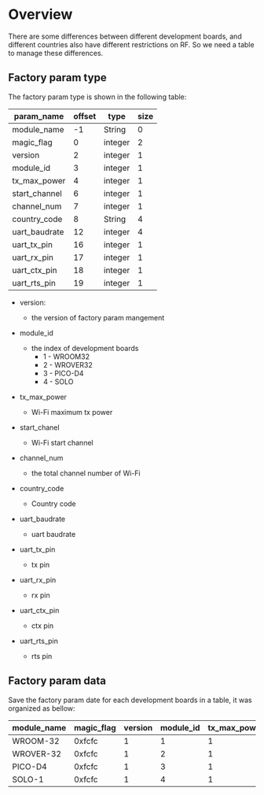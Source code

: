 # Overview
There are some differences between different development boards, and different countries also have different restrictions on RF. So we need a table to manage these differences.

## Factory param type
The factory param type is shown in the following table:

| param_name    | offset |  type   | size |
| ------------- | ------ | ------- | ---- |
| module_name   |   -1   | String  |   0  |
| magic_flag    |    0   | integer |   2  |
| version       |    2   | integer |   1  |
| module_id     |    3   | integer |   1  |
| tx_max_power  |    4   | integer |   1  |
| start_channel |    6   | integer |   1  |
| channel_num   |    7   | integer |   1  |
| country_code  |    8   | String  |   4  |
| uart_baudrate |   12   | integer |   4  |
| uart_tx_pin   |   16   | integer |   1  |
| uart_rx_pin   |   17   | integer |   1  |
| uart_ctx_pin  |   18   | integer |   1  |
| uart_rts_pin  |   19   | integer |   1  |

 - version:
   - the version of factory param mangement
   
 - module_id
   - the index of development boards
     - 1 - WROOM32
     - 2 - WROVER32
     - 3 - PICO-D4
     - 4 - SOLO
     
 - tx\_max_power
   - Wi-Fi maximum tx power
   
 - start_chanel
   - Wi-Fi start channel
   
 - channel_num
   - the total channel number of Wi-Fi
   
 - country_code
   - Country code
   
 - uart_baudrate
   - uart baudrate
   
 - uart\_tx_pin
   - tx pin
   
 - uart\_rx_pin
   - rx pin
   
 - uart\_ctx_pin
   - ctx pin
   
 - uart\_rts_pin
   - rts pin
   
## Factory param data

Save the factory param date for each development boards in a table, it was organized as bellow:

| module_name | magic_flag | version | module_id | tx_max_power | start_channel | channel_num | country_code | uart_baudrate | uart_tx_pin | uart_rx_pin | uart_ctx_pin | uart_rts_pin |
|---|---|---|---|---|---|---| ---|---|---|---|---|---|
| WROOM-32 |0xfcfc|1|1|1|1|13|CN|115200|17|16|15|14|
| WROVER-32|0xfcfc|1|2|1|1|13|CN|115200|22|19|15|14|
| PICO-D4  |0xfcfc|1|3|1|1|13|CN|115200|22|19|15|14|
| SOLO-1   |0xfcfc|1|4|1|1|13|CN|115200|17|16|15|14|